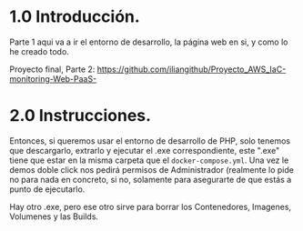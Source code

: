 # 1.0 Introducción.
Parte 1
aqui va a ir el entorno de desarrollo, la página web en si, y como lo he creado todo.

Proyecto final, Parte 2: https://github.com/iliangithub/Proyecto_AWS_IaC-monitoring-Web-PaaS-
# 2.0 Instrucciones.

Entonces, si queremos usar el entorno de desarrollo de PHP, solo tenemos que descargarlo, extrarlo y ejecutar el .exe correspondiente, este ".exe" tiene que estar en la misma carpeta que el `docker-compose.yml`.
Una vez le demos doble click nos pedirá permisos de Administrador (realmente lo pide no para nada en concreto, si no, solamente para asegurarte de que estás a punto de ejecutarlo.

Hay otro .exe, pero ese otro sirve para borrar los Contenedores, Imagenes, Volumenes y las Builds.

